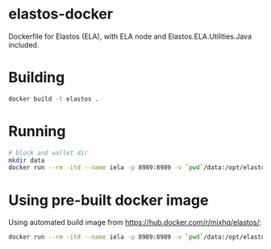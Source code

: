 # elastos-docker
Dockerfile for Elastos (ELA), with ELA node and Elastos.ELA.Utilities.Java included.


# Building

```bash
docker build -t elastos .
```


# Running

```bash
# block and wallet dir
mkdir data
docker run --rm -itd --name iela -p 8989:8989 -v `pwd`/data:/opt/elastos elastos
```


# Using pre-built docker image

Using automated build image from <https://hub.docker.com/r/mixhq/elastos/>:

```bash
docker run --rm -itd --name iela -p 8989:8989 -v `pwd`/data:/opt/elastos mixhq/elastos
```
